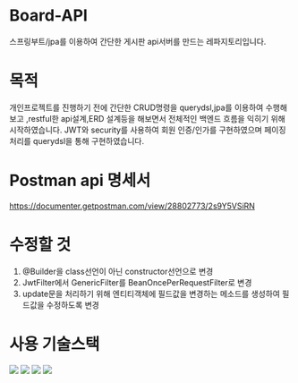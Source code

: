 # Board-API
스프링부트/jpa를 이용하여 간단한 게시판 api서버를 만드는 레파지토리입니다.

# 목적
개인프로젝트를 진행하기 전에 간단한 CRUD명령을 querydsl,jpa를 이용하여 수행해보고 ,restful한 api설계,ERD 설계등을 해보면서 전체적인 백엔드 흐름을 익히기 위해 시작하였습니다. JWT와 security를 사용하여 회원 인증/인가를 구현하였으며 페이징처리를 querydsl을 통해 구현하였습니다.

# Postman api 명세서
https://documenter.getpostman.com/view/28802773/2s9Y5VSiRN

# 수정할 것
1. @Builder을 class선언이 아닌 constructor선언으로 변경
2. JwtFilter에서 GenericFilter를 BeanOncePerRequestFilter로 변경
3. update문을 처리하기 위해 엔티티객체에 필드값을 변경하는 메소드를 생성하여 필드값을 수정하도록 변경

# 사용 기술스택
<img src="https://img.shields.io/badge/mariaDB-003545?style=for-the-badge&logo=mariaDB&logoColor=white"> <img src="https://img.shields.io/badge/java-007396?style=for-the-badge&logo=java&logoColor=white"> <img src="https://img.shields.io/badge/springboot-6DB33F?style=for-the-badge&logo=springboot&logoColor=white"> <img src="https://img.shields.io/badge/gradle-02303A?style=for-the-badge&logo=gradle&logoColor=white">
